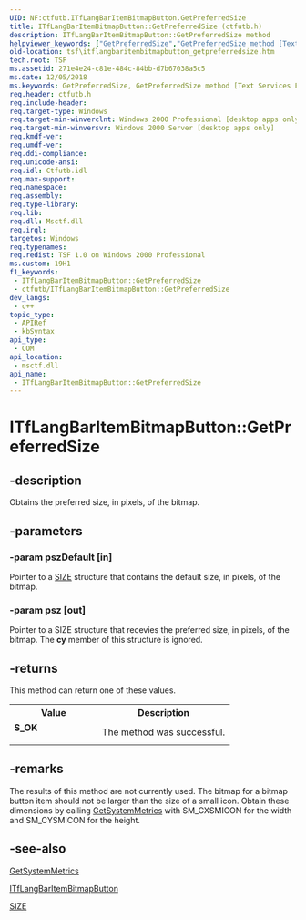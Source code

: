 ```yaml
---
UID: NF:ctfutb.ITfLangBarItemBitmapButton.GetPreferredSize
title: ITfLangBarItemBitmapButton::GetPreferredSize (ctfutb.h)
description: ITfLangBarItemBitmapButton::GetPreferredSize method
helpviewer_keywords: ["GetPreferredSize","GetPreferredSize method [Text Services Framework]","GetPreferredSize method [Text Services Framework]","ITfLangBarItemBitmapButton interface","ITfLangBarItemBitmapButton interface [Text Services Framework]","GetPreferredSize method","ITfLangBarItemBitmapButton.GetPreferredSize","ITfLangBarItemBitmapButton::GetPreferredSize","_tsf_itflangbaritembitmapbutton_getpreferredsize_ref","ctfutb/ITfLangBarItemBitmapButton::GetPreferredSize","tsf.itflangbaritembitmapbutton_getpreferredsize"]
old-location: tsf\itflangbaritembitmapbutton_getpreferredsize.htm
tech.root: TSF
ms.assetid: 271e4e24-c81e-484c-84bb-d7b67038a5c5
ms.date: 12/05/2018
ms.keywords: GetPreferredSize, GetPreferredSize method [Text Services Framework], GetPreferredSize method [Text Services Framework],ITfLangBarItemBitmapButton interface, ITfLangBarItemBitmapButton interface [Text Services Framework],GetPreferredSize method, ITfLangBarItemBitmapButton.GetPreferredSize, ITfLangBarItemBitmapButton::GetPreferredSize, _tsf_itflangbaritembitmapbutton_getpreferredsize_ref, ctfutb/ITfLangBarItemBitmapButton::GetPreferredSize, tsf.itflangbaritembitmapbutton_getpreferredsize
req.header: ctfutb.h
req.include-header: 
req.target-type: Windows
req.target-min-winverclnt: Windows 2000 Professional [desktop apps only]
req.target-min-winversvr: Windows 2000 Server [desktop apps only]
req.kmdf-ver: 
req.umdf-ver: 
req.ddi-compliance: 
req.unicode-ansi: 
req.idl: Ctfutb.idl
req.max-support: 
req.namespace: 
req.assembly: 
req.type-library: 
req.lib: 
req.dll: Msctf.dll
req.irql: 
targetos: Windows
req.typenames: 
req.redist: TSF 1.0 on Windows 2000 Professional
ms.custom: 19H1
f1_keywords:
 - ITfLangBarItemBitmapButton::GetPreferredSize
 - ctfutb/ITfLangBarItemBitmapButton::GetPreferredSize
dev_langs:
 - c++
topic_type:
 - APIRef
 - kbSyntax
api_type:
 - COM
api_location:
 - msctf.dll
api_name:
 - ITfLangBarItemBitmapButton::GetPreferredSize
---
```


# ITfLangBarItemBitmapButton::GetPreferredSize


## -description

Obtains the preferred size, in pixels, of the bitmap.

## -parameters

### -param pszDefault [in]

Pointer to a <a href="/previous-versions/dd145106(v=vs.85)">SIZE</a> structure that contains the default size, in pixels, of the bitmap.

### -param psz [out]

Pointer to a SIZE structure that recevies the preferred size, in pixels, of the bitmap. The <b>cy</b> member of this structure is ignored.

## -returns

This method can return one of these values.

<table>
<tr>
<th>Value</th>
<th>Description</th>
</tr>
<tr>
<td width="40%">
<dl>
<dt><b>S_OK</b></dt>
</dl>
</td>
<td width="60%">
The method was successful.

</td>
</tr>
</table>

## -remarks

The results of this method are not currently used. The bitmap for a bitmap button item should not be larger than the size of a small icon. Obtain these dimensions by calling <a href="/windows/desktop/api/winuser/nf-winuser-getsystemmetrics">GetSystemMetrics</a> with SM_CXSMICON for the width and SM_CYSMICON for the height.

## -see-also

<a href="/windows/desktop/api/winuser/nf-winuser-getsystemmetrics">GetSystemMetrics</a>



<a href="/windows/desktop/api/ctfutb/nn-ctfutb-itflangbaritembitmapbutton">ITfLangBarItemBitmapButton</a>



<a href="/previous-versions/dd145106(v=vs.85)">SIZE</a>

